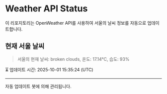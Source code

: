 
# Weather API Status

이 리포지토리는 OpenWeather API를 사용하여 서울의 날씨 정보를 자동으로 업데이트합니다.

## 현재 서울 날씨
> 서울의 현재 날씨: broken clouds, 온도: 17.14°C, 습도: 93%

⏳ 업데이트 시간: 2025-10-01 15:35:24 (UTC)

---
자동 업데이트 봇에 의해 관리됩니다.
